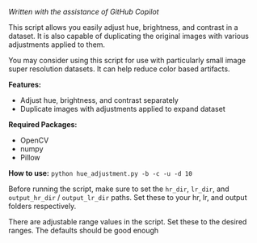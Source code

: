 *Written with the assistance of GitHub Copilot*

This script allows you easily adjust hue, brightness, and contrast in a dataset. It is also capable of duplicating the original images with various adjustments applied to them.

You may consider using this script for use with particularly small image super resolution datasets. It can help reduce color based artifacts.

**Features:**

* Adjust hue, brightness, and contrast separately
* Duplicate images with adjustments applied to expand dataset

**Required Packages:**
* OpenCV
* numpy
* Pillow

**How to use:** `python hue_adjustment.py -b -c -u -d 10`

Before running the script, make sure to set the `hr_dir`, `lr_dir`, and `output_hr_dir` / `output_lr_dir` paths. Set these to your hr, lr, and output folders respectively.

There are adjustable range values in the script. Set these to the desired ranges. The defaults should be good enough
